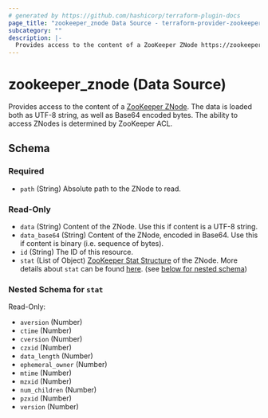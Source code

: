 ```yaml
---
# generated by https://github.com/hashicorp/terraform-plugin-docs
page_title: "zookeeper_znode Data Source - terraform-provider-zookeeper"
subcategory: ""
description: |-
  Provides access to the content of a ZooKeeper ZNode https://zookeeper.apache.org/doc/current/zookeeperProgrammers.html#sc_zkDataModel_znodes. The data is loaded both as UTF-8 string, as well as Base64 encoded bytes. The ability to access ZNodes is determined by ZooKeeper ACL.
---
```


# zookeeper_znode (Data Source)

Provides access to the content of a [ZooKeeper ZNode](https://zookeeper.apache.org/doc/current/zookeeperProgrammers.html#sc_zkDataModel_znodes). The data is loaded both as UTF-8 string, as well as Base64 encoded bytes. The ability to access ZNodes is determined by ZooKeeper ACL.



<!-- schema generated by tfplugindocs -->
## Schema

### Required

- `path` (String) Absolute path to the ZNode to read.

### Read-Only

- `data` (String) Content of the ZNode. Use this if content is a UTF-8 string.
- `data_base64` (String) Content of the ZNode, encoded in Base64. Use this if content is binary (i.e. sequence of bytes).
- `id` (String) The ID of this resource.
- `stat` (List of Object) [ZooKeeper Stat Structure](https://zookeeper.apache.org/doc/current/zookeeperProgrammers.html#sc_zkStatStructure) of the ZNode. More details about `stat` can be found [here](../../docs#the-stat-structure). (see [below for nested schema](#nestedatt--stat))

<a id="nestedatt--stat"></a>
### Nested Schema for `stat`

Read-Only:

- `aversion` (Number)
- `ctime` (Number)
- `cversion` (Number)
- `czxid` (Number)
- `data_length` (Number)
- `ephemeral_owner` (Number)
- `mtime` (Number)
- `mzxid` (Number)
- `num_children` (Number)
- `pzxid` (Number)
- `version` (Number)


